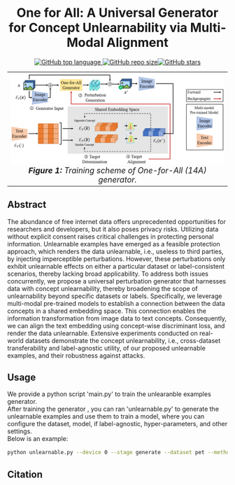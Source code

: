 # <center> One for All: A Universal Generator for Concept Unlearnability via Multi-Modal Alignment </center>

[comment]: <> ([![License: MIT]&#40;https://img.shields.io/badge/License-MIT-yellow.svg&#41;]&#40;LICENSE&#41;)
<div align="center">
  <a href="https://github.com/xiye7lai/UnlearnableConcept">
    <img src="https://img.shields.io/github/languages/top/xiye7lai/UnlearnableConcept" alt="GitHub top language">
  </a>
  <a href="https://github.com/xiye7lai/UnlearnableConcept">
    <img src="https://img.shields.io/github/repo-size/xiye7lai/UnlearnableConcept" alt="GitHub repo size"><img src="https://img.shields.io/github/stars/xiye7lai/UnlearnableConcept" alt="GitHub stars">
  </a>
</div>


<table align="center">
  <tr>
    <td align="center"> 
      <img src="assets/framework.png" alt="Framework" style="width: 700px;"/> 
      <br>
      <em style="font-size: 18px;">  <strong style="font-size: 18px;">Figure 1:</strong> Training scheme of One-for-All (14A) generator. </em>
    </td>
  </tr>
</table>


## Abstract
The abundance of free internet data offers unprecedented opportunities for researchers and developers, but it also poses privacy risks. Utilizing data without explicit consent raises critical challenges in protecting personal information. Unlearnable examples have emerged as a feasible protection approach, which renders the data unlearnable, i.e., useless to third parties, by injecting imperceptible perturbations. However, these perturbations only exhibit unlearnable effects on either a particular dataset or label-consistent scenarios, thereby lacking broad applicability. To address both issues concurrently, we propose a universal perturbation generator that harnesses data with concept unlearnability, thereby broadening the scope of unlearnability beyond specific datasets or labels. Specifically, we leverage multi-modal pre-trained models to establish a connection between the data concepts in a shared embedding space. This connection enables the information transformation from image data to text concepts. Consequently, we can align the text embedding using concept-wise discriminant loss, and render the data unlearnable. Extensive experiments conducted on real-world datasets demonstrate the concept unlearnability, i.e., cross-dataset transferability and label-agnostic utility, of our proposed unlearnable examples, and their robustness against attacks.

## Usage

We provide a python script 'main.py' to train the unlearanble examples generator.</br>
After training the generator , you can ran 'unlearnable.py' to generate the unlearnable examples and use them to train a model, where you can configure the dataset, model, if label-agnostic, hyper-parameters, and other settings. </br>
Below is an example:

```bash
python unlearnable.py --device 0 --stage generate --dataset pet --method our --model resnet --la
```

## Citation
